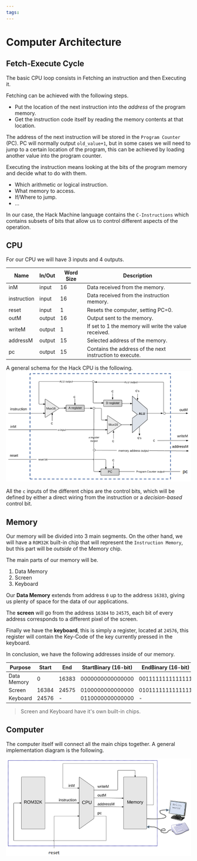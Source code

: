 ```yaml
---
tags:
---
```


# Computer Architecture



## Fetch-Execute Cycle

The basic CPU loop consists in Fetching an instruction and then Executing it.

Fetching can be achieved with the following steps.

- Put the location of the next instruction into the *address* of the program memory.
- Get the instruction code itself by reading the memory contents at that location.

The address of the next instruction will be stored in the `Program Counter` (PC). PC will normally output `old_value+1`, but in some cases we will need to jump to a certain location of the program, this can be achieved by loading another value into the program counter.


Executing the instruction means looking at the bits of the program memory and decide what to do with them.

- Which arithmetic or logical instruction.
- What memory to access.
- If/Where to jump.
- ...

In our case, the Hack Machine language contains the `C-Instructions` which contains subsets of bits that allow us to control different aspects of the operation.

## CPU

For our CPU we will have 3 inputs and 4 outputs.

| **Name**    | **In/Out** | **Word Size** | **Description**                                          |
| ----------- | ---------- | ------------- | -------------------------------------------------------- |
| inM         | input      | 16            | Data received from the memory.                           |
| instruction | input      | 16            | Data received from the instruction memory.               |
| reset       | input      | 1             | Resets the computer, setting PC=0.                       |
| outM        | output     | 16            | Output sent to the memory.                               |
| writeM      | output     | 1             | If set to 1 the memory will write the value received.    |
| addressM    | output     | 15            | Selected address of the memory.                          |
| pc          | output     | 15            | Contains the address of the next instruction to execute. |

A general schema for the Hack CPU is the following.
![cpu_schema](resources/img/cpu_schema.png)

All the `c` inputs of the different chips are the control bits, which will be defined by either a direct wiring from the instruction or a *decision-based* control bit.

## Memory

Our memory will be divided into 3 main segments. On the other hand, we will have a `ROM32K` built-in chip that will represent the `Instruction Memory`, but this part will be *outside* of the Memory chip.

The main parts of our memory will be.
1. Data Memory
2. Screen
3. Keyboard

Our **Data Memory** extends from address `0` up to the address `16383`, giving us plenty of space for the data of our applications.

The **screen** will go from the address `16384` to `24575`, each bit of every address corresponds to a different pixel of the screen.

Finally we have the **keyboard**, this is simply a register, located at `24576`, this register will contain the Key-Code of the key currently pressed in the keyboard.

In conclusion, we have the following addresses inside of our memory.

| **Purpose** | **Start** | **End** | **StartBinary (16-bit)** | **EndBinary (16-bit)** |
| ----------- | --------- | ------- | ------------------------ | ---------------------- |
| Data Memory | 0         | 16383   | 0000000000000000         | 0011111111111111       |
| Screen      | 16384     | 24575   | 0100000000000000         | 0101111111111111       |
| Keyboard    | 24576     | -       | 0110000000000000         | -                      |

> Screen and Keyboard have it's own built-in chips.

## Computer

The computer itself will connect all the main chips together. A general implementation diagram is the following.

![computer_schema](resources/img/computer_schema.png)